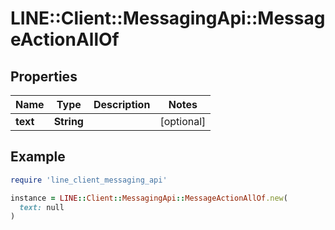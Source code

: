 # LINE::Client::MessagingApi::MessageActionAllOf

## Properties

| Name | Type | Description | Notes |
| ---- | ---- | ----------- | ----- |
| **text** | **String** |  | [optional] |

## Example

```ruby
require 'line_client_messaging_api'

instance = LINE::Client::MessagingApi::MessageActionAllOf.new(
  text: null
)
```

